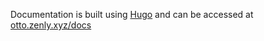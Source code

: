 Documentation is built using [Hugo](https://gohugo.io/) and can be accessed at [otto.zenly.xyz/docs](https://otto.zenly.xyz/docs/)
